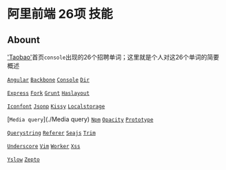 阿里前端 26项 技能
=============

## Abount

['Taobao'](http://www.taobao.com/)首页`console`出现的26个招聘单词；这里就是个人对这26个单词的简要概述

[`Angular`](./Angular) [`Backbone`](./Backbone) [`Console`](./Console) [`Dir`](./Dir) 

[`Express`](./Express) [`Fork`](./Fork) [`Grunt`](./Grunt) [`Haslayout`](./Haslayout)

[`Iconfont`](./Iconfont) [`Jsonp`](./Jsonp) [`Kissy`](./Kissy) [`Localstorage`](./Localstorage)

[`Media query`](./Media query) [`Npm`](./Npm) [`Opacity`](./Opacity) [`Prototype`](./Prototype)

[`Querystring`](./Querystring) [`Referer`](./Referer) [`Seajs`](./Seajs) [`Trim`](./Trim)

[`Underscore`](./Underscore) [`Vim`](./Vim) [`Worker`](./Worker) [`Xss`](./Xss)

[`Yslow`](./Yslow) [`Zepto`](./Zepto)